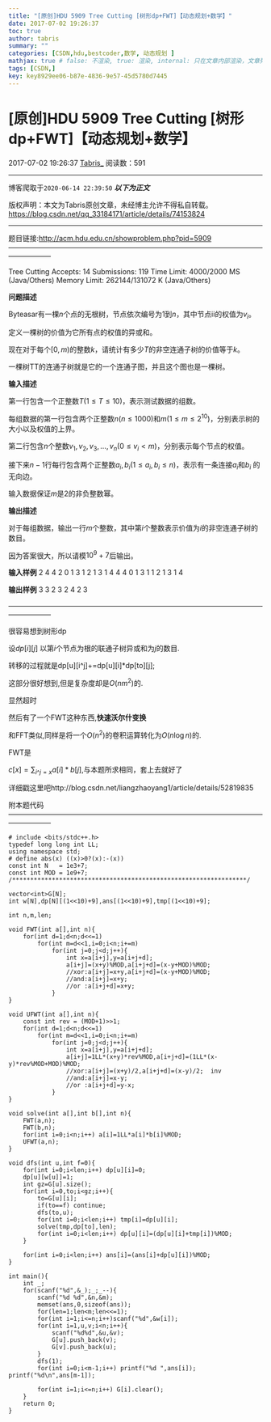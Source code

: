 ```yaml
---
title: "[原创]HDU 5909 Tree Cutting [树形dp+FWT]【动态规划+数学】"
date: 2017-07-02 19:26:37
toc: true
author: tabris
summary: ""
categories: [CSDN,hdu,bestcoder,数学, 动态规划 ]
mathjax: true # false: 不渲染, true: 渲染, internal: 只在文章内部渲染，文章列表中不渲染
tags: [CSDN,]
key: key8929ee06-b87e-4836-9e57-45d5780d7445
---
```


# [原创]HDU 5909 Tree Cutting [树形dp+FWT]【动态规划+数学】

2017-07-02 19:26:37  [Tabris_](https://me.csdn.net/qq_33184171) 阅读数：591

---

博客爬取于`2020-06-14 22:39:50`
***以下为正文***

版权声明：本文为Tabris原创文章，未经博主允许不得私自转载。
https://blog.csdn.net/qq_33184171/article/details/74153824

<!-- more -->

---

题目链接:http://acm.hdu.edu.cn/showproblem.php?pid=5909
——————————————————————————————————————————

Tree Cutting  Accepts: 14   Submissions: 119
 Time Limit: 4000/2000 MS (Java/Others)   Memory Limit: 262144/131072 K (Java/Others)
 
**问题描述**

Byteasar有一棵$n$个点的无根树，节点依次编号为$1$到$n$，其中节点ii的权值为$v_i$。

定义一棵树的价值为它所有点的权值的异或和。

现在对于每个$[0,m)$的整数$k$，请统计有多少$T$的非空连通子树的价值等于$k$。

一棵树TT的连通子树就是它的一个连通子图，并且这个图也是一棵树。

**输入描述**

第一行包含一个正整数$T(1\leq T\leq10)$，表示测试数据的组数。

每组数据的第一行包含两个正整数$n(n\leq 1000)$和$m(1\leq m\leq 2^{10})$，分别表示树的大小以及权值的上界。

第二行包含$n$个整数$v_1,v_2,v_3,...,v_n(0\leq v_i < m)$，分别表示每个节点的权值。

接下来$n-1$行每行包含两个正整数$a_i,b_i(1\leq a_i,b_i\leq n)$，表示有一条连接$a_i$和$b_i$
​​ 的无向边。

输入数据保证$m$是$2$的非负整数幂。

**输出描述**

对于每组数据，输出一行$m$个整数，其中第$i$个整数表示价值为$i$的非空连通子树的数目。

因为答案很大，所以请模$10^9+7$后输出。

**输入样例**
2
4 4
2 0 1 3
1 2
1 3
1 4
4 4
0 1 3 1
1 2
1 3
1 4

**输出样例**
3 3 2 3
2 4 2 3

——————————————————————————————————————————

很容易想到树形dp

设$dp[i][j]$   以第$i$个节点为根的联通子树异或和为$j$的数目.

转移的过程就是dp[u][i^j]+=dp[u][i]*dp[to][j];

这部分很好想到,但是复杂度却是$O(nm^2)$的.

显然超时

然后有了一个FWT这种东西,**快速沃尔什变换**

和FFT类似,同样是将一个$O(n^2)$的卷积运算转化为$O(n\log n)$的. 

FWT是

$c[x] = \displaystyle\sum_{i  \^ j=x} a[i]*b[j]$,与本题所求相同，套上去就好了

详细戳这里吧http://blog.csdn.net/liangzhaoyang1/article/details/52819835


附本题代码
——————————————————————————————————————————
```
# include <bits/stdc++.h>
typedef long long int LL;
using namespace std;
# define abs(x) ((x)>0?(x):-(x))
const int N   = 1e3+7;
const int MOD = 1e9+7;
/*****************************************************************/

vector<int>G[N];
int w[N],dp[N][(1<<10)+9],ans[(1<<10)+9],tmp[(1<<10)+9];

int n,m,len;

void FWT(int a[],int n){
    for(int d=1;d<n;d<<=1)
        for(int m=d<<1,i=0;i<n;i+=m)
            for(int j=0;j<d;j++){
                int x=a[i+j],y=a[i+j+d];
                a[i+j]=(x+y)%MOD,a[i+j+d]=(x-y+MOD)%MOD;
                //xor:a[i+j]=x+y,a[i+j+d]=(x-y+MOD)%MOD;
                //and:a[i+j]=x+y;
                //or :a[i+j+d]=x+y;
            }
}

void UFWT(int a[],int n){
    const int rev = (MOD+1)>>1;
    for(int d=1;d<n;d<<=1)
        for(int m=d<<1,i=0;i<n;i+=m)
            for(int j=0;j<d;j++){
                int x=a[i+j],y=a[i+j+d];
                a[i+j]=1LL*(x+y)*rev%MOD,a[i+j+d]=(1LL*(x-y)*rev%MOD+MOD)%MOD;
                //xor:a[i+j]=(x+y)/2,a[i+j+d]=(x-y)/2;  inv
                //and:a[i+j]=x-y;
                //or :a[i+j+d]=y-x;
            }
}

void solve(int a[],int b[],int n){
    FWT(a,n);
    FWT(b,n);
    for(int i=0;i<n;i++) a[i]=1LL*a[i]*b[i]%MOD;
    UFWT(a,n);
}

void dfs(int u,int f=0){
    for(int i=0;i<len;i++) dp[u][i]=0;
    dp[u][w[u]]=1;
    int gz=G[u].size();
    for(int i=0,to;i<gz;i++){
        to=G[u][i];
        if(to==f) continue;
        dfs(to,u);
        for(int i=0;i<len;i++) tmp[i]=dp[u][i];
        solve(tmp,dp[to],len);
        for(int i=0;i<len;i++) dp[u][i]=(dp[u][i]+tmp[i])%MOD;
    }

    for(int i=0;i<len;i++) ans[i]=(ans[i]+dp[u][i])%MOD;
}

int main(){
    int _;
    for(scanf("%d",&_);_;_--){
        scanf("%d %d",&n,&m);
        memset(ans,0,sizeof(ans));
        for(len=1;len<m;len<<=1);
        for(int i=1;i<=n;i++)scanf("%d",&w[i]);
        for(int i=1,u,v;i<n;i++){
            scanf("%d%d",&u,&v);
            G[u].push_back(v);
            G[v].push_back(u);
        }
        dfs(1);
        for(int i=0;i<m-1;i++) printf("%d ",ans[i]); printf("%d\n",ans[m-1]);

        for(int i=1;i<=n;i++) G[i].clear();
    }
    return 0;
}

```